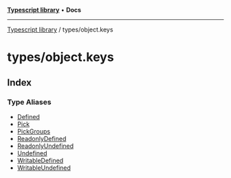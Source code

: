 [**Typescript library**](../../index.md) • **Docs**

***

[Typescript library](../../modules.md) / types/object.keys

# types/object.keys

## Index

### Type Aliases

- [Defined](type-aliases/Defined.md)
- [Pick](type-aliases/Pick.md)
- [PickGroups](type-aliases/PickGroups.md)
- [ReadonlyDefined](type-aliases/ReadonlyDefined.md)
- [ReadonlyUndefined](type-aliases/ReadonlyUndefined.md)
- [Undefined](type-aliases/Undefined.md)
- [WritableDefined](type-aliases/WritableDefined.md)
- [WritableUndefined](type-aliases/WritableUndefined.md)
